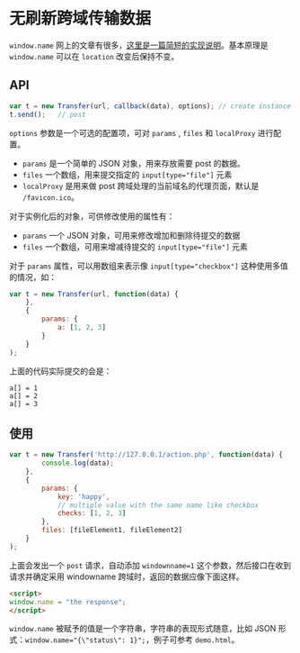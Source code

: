 # 无刷新跨域传输数据

`window.name` 网上的文章有很多，[这里是一篇简短的实现说明](http://www.cnblogs.com/rainman/archive/2011/02/21/1960044.html)。基本原理是 `window.name` 可以在 `location` 改变后保持不变。

## API

```javascript
var t = new Transfer(url, callback(data), options); // create instance
t.send();   // post
```

`options` 参数是一个可选的配置项，可对 `params` , `files` 和 `localProxy` 进行配置。

- `params` 是一个简单的 JSON 对象，用来存放需要 post 的数据。
- `files` 一个数组，用来提交指定的 `input[type="file"]` 元素
- `localProxy` 是用来做 post 跨域处理的当前域名的代理页面，默认是 `/favicon.ico`。

对于实例化后的对象，可供修改使用的属性有：

- `params` 一个 JSON 对象，可用来修改增加和删除待提交的数据
- `files` 一个数组，可用来增减待提交的 `input[type="file"]` 元素

对于 `params` 属性，可以用数组来表示像 `input[type="checkbox"]`  这种使用多值的情况，如：

```javascript
var t = new Transfer(url, function(data) {
    },
    {
        params: {
            a: [1, 2, 3]
        }
    }
);
```

上面的代码实际提交的会是：

```
a[] = 1
a[] = 2
a[] = 3
```

## 使用

```javascript
var t = new Transfer('http://127.0.0.1/action.php', function(data) {
        console.log(data);
    },
    {
        params: {
            key: 'happy',
            // multiple value with the same name like checkbox
            checks: [1, 2, 3]
        },
        files: [fileElement1, fileElement2]
    }
);
```

上面会发出一个 `post` 请求，自动添加 `windownname=1` 这个参数，然后接口在收到请求并确定采用 windowname 跨域时，返回的数据应像下面这样。

```html
<script>
window.name = "the response";
</script>
```
`window.name` 被赋予的值是一个字符串，字符串的表现形式随意，比如 JSON 形式：`window.name="{\"status\": 1}";`，例子可参考 `demo.html`。
